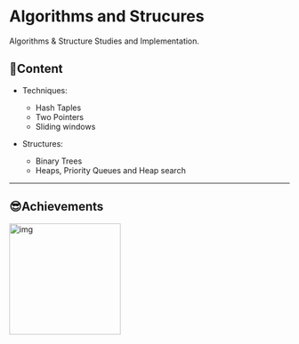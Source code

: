 # Algorithms and Strucures

Algorithms &amp; Structure Studies and Implementation.

## 📝Content

- Techniques:
  - Hash Taples
  - Two Pointers
  - Sliding windows

- Structures:
  - Binary Trees
  - Heaps, Priority Queues and Heap search

---

## 😎Achievements

<img src="50_day_2024.png" alt="img" width="200"/>
